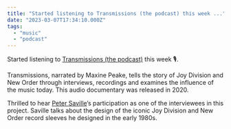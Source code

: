 ```yaml
---
title: "Started listening to Transmissions (the podcast) this week ..."
date: "2023-03-07T17:34:10.000Z"
tags: 
  - "music"
  - "podcast"
---
```


Started listening to [Transmissions (the podcast)](https://art19.com/shows/transmissions) this week 🎙️.

Transmissions, narrated by Maxine Peake, tells the story of Joy Division and New Order through interviews, recordings and examines the influence of the music today. This audio documentary was released in 2020.

Thrilled to hear [Peter Saville](https://petersaville.info/)’s participation as one of the interviewees in this project. Saville talks about the design of the iconic Joy Division and New Order record sleeves he designed in the early 1980s.
